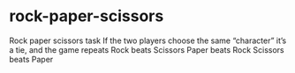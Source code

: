 # rock-paper-scissors
Rock paper scissors task
If the two players choose the same “character” it’s a tie, and the game repeats
Rock beats Scissors
Paper beats Rock
Scissors beats Paper
